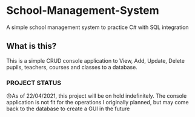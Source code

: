 # School-Management-System
A simple school management system to practice C# with SQL integration

## What is this?
This is a simple CRUD console application to View, Add, Update, Delete pupils, teachers, courses and classes to a database.


### PROJECT STATUS
😓As of 22/04/2021, this project will be on hold indefinitely. The console application is not fit for the operations I originally planned, but may come back to the database to create a GUI in the future
